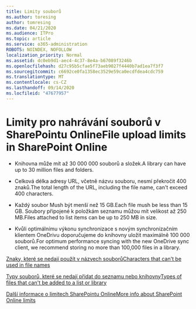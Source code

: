 ```yaml
---
title: Limity souborů
ms.author: toresing
author: tomresing
ms.date: 04/21/2020
ms.audience: ITPro
ms.topic: article
ms.service: o365-administration
ROBOTS: NOINDEX, NOFOLLOW
localization_priority: Normal
ms.assetid: dc0eb9d1-aec4-4c37-8e4a-b67089f3246b
ms.openlocfilehash: d27c95b5cfae5f73aeb9027f4440b7ad1ea7f3f7
ms.sourcegitcommit: c6692ce0fa1358ec3529e59ca0ecdfdea4cdc759
ms.translationtype: MT
ms.contentlocale: cs-CZ
ms.lasthandoff: 09/14/2020
ms.locfileid: "47677957"
---
```

# <a name="file-upload-limits-in-sharepoint-online"></a><span data-ttu-id="f19df-102">Limity pro nahrávání souborů v SharePointu Online</span><span class="sxs-lookup"><span data-stu-id="f19df-102">File upload limits in SharePoint Online</span></span>

- <span data-ttu-id="f19df-103">Knihovna může mít až 30 000 000 souborů a složek.</span><span class="sxs-lookup"><span data-stu-id="f19df-103">A library can have up to 30 million files and folders.</span></span>
    
- <span data-ttu-id="f19df-104">Celková délka adresy URL, včetně názvu souboru, nesmí překročit 400 znaků.</span><span class="sxs-lookup"><span data-stu-id="f19df-104">The total length of the URL, including the file name, can't exceed 400 characters.</span></span>
    
- <span data-ttu-id="f19df-105">Každý soubor Mush být menší než 15 GB.</span><span class="sxs-lookup"><span data-stu-id="f19df-105">Each file mush be less than 15 GB.</span></span> <span data-ttu-id="f19df-106">Soubory připojené k položkám seznamu můžou mít velikost až 250 MB.</span><span class="sxs-lookup"><span data-stu-id="f19df-106">Files attached to list items can be up to 250 MB in size.</span></span>
    
- <span data-ttu-id="f19df-107">Kvůli optimálnímu výkonu synchronizace s novým synchronizačním klientem OneDrivu doporučujeme do knihovny uložit maximálně 100 000 souborů.</span><span class="sxs-lookup"><span data-stu-id="f19df-107">For optimum performance syncing with the new OneDrive sync client, we recommend storing no more than 100,000 files in a library.</span></span> 
    
[<span data-ttu-id="f19df-108">Znaky, které se nedají použít v názvech souborů</span><span class="sxs-lookup"><span data-stu-id="f19df-108">Characters that can't be used in file names</span></span>](https://go.microsoft.com/fwlink/?linkid=866430)
  
[<span data-ttu-id="f19df-109">Typy souborů, které se nedají přidat do seznamu nebo knihovny</span><span class="sxs-lookup"><span data-stu-id="f19df-109">Types of files that can't be added to a list or library</span></span>](https://go.microsoft.com/fwlink/?linkid=273757)
  
[<span data-ttu-id="f19df-110">Další informace o limitech SharePointu Online</span><span class="sxs-lookup"><span data-stu-id="f19df-110">More info about SharePoint Online limits</span></span>](https://go.microsoft.com/fwlink/?linkid=271273)
  


